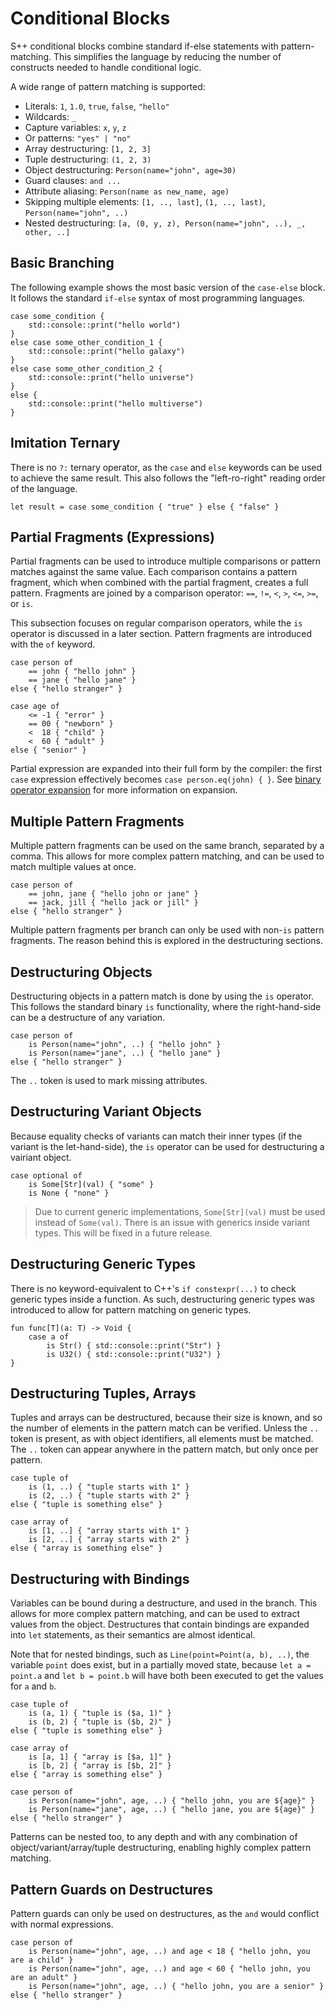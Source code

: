 # Conditional Blocks

S++ conditional blocks combine standard if-else statements with pattern-matching. This simplifies the language by
reducing the number of constructs needed to handle conditional logic.

A wide range of pattern matching is supported:
- Literals: `1`, `1.0`, `true`, `false`, `"hello"`
- Wildcards: `_`
- Capture variables: `x`, `y`, `z`
- Or patterns: `"yes" | "no"`
- Array destructuring: `[1, 2, 3]`
- Tuple destructuring: `(1, 2, 3)`
- Object destructuring: `Person(name="john", age=30)`
- Guard clauses: `and ...`
- Attribute aliasing: `Person(name as new_name, age)`
- Skipping multiple elements: `[1, .., last]`, `(1, .., last)`, `Person(name="john", ..)`
- Nested destructuring: `[a, (0, y, z), Person(name="john", ..), _, other, ..]`

## Basic Branching

The following example shows the most basic version of the `case-else` block. It follows the standard `if-else` syntax of
most programming languages.

```S++
case some_condition {
    std::console::print("hello world")
}
else case some_other_condition_1 {
    std::console::print("hello galaxy")
}
else case some_other_condition_2 {
    std::console::print("hello universe")
}
else {
    std::console::print("hello multiverse")
}
```

## Imitation Ternary

There is no `?:` ternary operator, as the `case` and `else` keywords can be used to achieve the same result. This also
follows the "left-ro-right" reading order of the language.

```S++
let result = case some_condition { "true" } else { "false" }
```

## Partial Fragments (Expressions)

Partial fragments can be used to introduce multiple comparisons or pattern matches against the same value. Each
comparison contains a pattern fragment, which when combined with the partial fragment, creates a full pattern. Fragments
are joined by a comparison operator: `==`, `!=`, `<`, `>`, `<=`, `>=`, or `is`.

This subsection focuses on regular comparison operators, while the `is` operator is discussed in a later section.
Pattern fragments are introduced with the `of` keyword.

```S++
case person of
    == john { "hello john" }
    == jane { "hello jane" }
else { "hello stranger" }
```
```S++
case age of
    <= -1 { "error" }
    == 00 { "newborn" }
    <  18 { "child" }
    <  60 { "adult" }
else { "senior" }
```

Partial expression are expanded into their full form by the compiler: the first `case` expression effectively becomes
`case person.eq(john) { }`. See [binary operator expansion]() for more information on expansion.

## Multiple Pattern Fragments

Multiple pattern fragments can be used on the same branch, separated by a comma. This allows for more complex pattern
matching, and can be used to match multiple values at once.

```S++
case person of
    == john, jane { "hello john or jane" }
    == jack, jill { "hello jack or jill" }
else { "hello stranger" }
```

Multiple pattern fragments per branch can only be used with non-`is` pattern fragments. The reason behind this is
explored in the destructuring sections.

## Destructuring Objects

Destructuring objects in a pattern match is done by using the `is` operator. This follows the standard binary `is`
functionality, where the right-hand-side can be a destructure of any variation.

```S++
case person of
    is Person(name="john", ..) { "hello john" }
    is Person(name="jane", ..) { "hello jane" }
else { "hello stranger" }
```

The `..` token is used to mark missing attributes.

## Destructuring Variant Objects

Because equality checks of variants can match their inner types (if the variant is the let-hand-side), the `is` operator
can be used for destructuring a vairiant object.

```S++
case optional of
    is Some[Str](val) { "some" }
    is None { "none" }
```

> Due to current generic implementations, `Some[Str](val)` must be used instead of `Some(val)`. There is an issue with
> generics inside variant types. This will be fixed in a future release.

## Destructuring Generic Types

There is no keyword-equivalent to C++'s `if constexpr(...)` to check generic types inside a function. As such,
destructuring generic types was introduced to allow for pattern matching on generic types.

```S++
fun func[T](a: T) -> Void {
    case a of
        is Str() { std::console::print("Str") }
        is U32() { std::console::print("U32") }
}
```

## Destructuring Tuples, Arrays

Tuples and arrays can be destructured, because their size is known, and so the number of elements in the pattern match
can be verified. Unless the `..` token is present, as with object identifiers, all elements must be matched. The `..`
token can appear anywhere in the pattern match, but only once per pattern.

```S++
case tuple of
    is (1, ..) { "tuple starts with 1" }
    is (2, ..) { "tuple starts with 2" }
else { "tuple is something else" }
```

```S++
case array of
    is [1, ..] { "array starts with 1" }
    is [2, ..] { "array starts with 2" }
else { "array is something else" }
```

## Destructuring with Bindings

Variables can be bound during a destructure, and used in the branch. This allows for more complex pattern matching, and
can be used to extract values from the object. Destructures that contain bindings are expanded into `let` statements, as
their semantics are almost identical.

Note that for nested bindings, such as `Line(point=Point(a, b), ..)`, the variable `point` does exist, but in a
partially moved state, because `let a = point.a` and `let b = point.b` will have both been executed to get the values
for `a` and `b`.

```S++
case tuple of
    is (a, 1) { "tuple is ($a, 1)" }
    is (b, 2) { "tuple is ($b, 2)" }
else { "tuple is something else" }
```
```S++
case array of
    is [a, 1] { "array is [$a, 1]" }
    is [b, 2] { "array is [$b, 2]" }
else { "array is something else" }
```
```S++
case person of
    is Person(name="john", age, ..) { "hello john, you are ${age}" }
    is Person(name="jane", age, ..) { "hello jane, you are ${age}" }
else { "hello stranger" }
```

Patterns can be nested too, to any depth and with any combination of object/variant/array/tuple destructuring, enabling
highly complex pattern matching.

## Pattern Guards on Destructures

Pattern guards can only be used on destructures, as the `and` would conflict with normal expressions.

```S++
case person of
    is Person(name="john", age, ..) and age < 18 { "hello john, you are a child" }
    is Person(name="john", age, ..) and age < 60 { "hello john, you are an adult" }
    is Person(name="john", age, ..) { "hello john, you are a senior" }
else { "hello stranger" }
```

